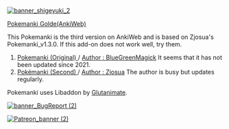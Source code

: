 [![banner_shigeyuki_2](https://github.com/shigeyukey/Pokemanki-Gold/assets/124401518/8408c164-e95c-4e40-98c1-393b03e04bcb)](https://www.reddit.com/user/Shige-yuki)  

[ Pokemanki Golde(AnkiWeb) ](https://ankiweb.net/shared/info/1677779223?cb=1703543833902)

This Pokemanki is the third version on AnkiWeb and is based on Zjosua's Pokemanki_v1.3.0. If this add-on does not work well, try them.
1. [Pokemanki (Original) ](https://ankiweb.net/shared/info/633922407) / [Author : BlueGreenMagick](https://ko-fi.com/bluegreenmagick) It seems that it has not been updated since 2021.
1.  [Pokémanki (Second) ](https://ankiweb.net/shared/info/1041307953) / [Author : Zjosua](https://github.com/zjosua) The author is busy but updates regularly.

Pokemanki uses Libaddon by [Glutanimate](https://glutanimate.com/tip-jar/).






[![banner_BugReport (2)](https://github.com/shigeyukey/TodayAgainCount/assets/124401518/dd5219e6-4561-4b53-90ae-e5441e95edfb)](https://github.com/shigeyukey/Pokemanki-Gold/issues)  

[![Patreon_banner (2)](https://github.com/shigeyukey/AnkiRestart/assets/124401518/59809ec6-dd1a-4cb6-a64d-0990b75b4151)](http://patreon.com/Shigeyuki)  
